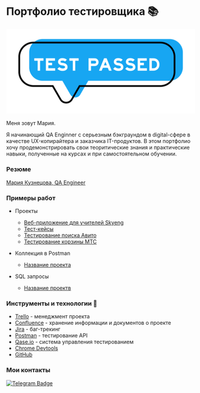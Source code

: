 # Портфолио тестировщика 📚

<div align="center">
<img src="https://github.com/storyofmarmary/storyofmarmary/blob/main/testFolder/202442620_l_normal_none.jpg" />
</div>

Меня зовут Мария. 

Я начинающий QA Enginner с серьезным бэкграундом в digital-сфере в качестве UX-копирайтера и заказчика IT-продуктов. В этом портфолио хочу продемонстрировать свои теоритические знания и практические навыки, полученные на курсах и при самостоятельном обучении.

### Резюме

[Мария Кузнецова, QA Engineer](https://spb.hh.ru/resume/9ebec43fff07e1e3070039ed1f4a7275525258)

### Примеры работ 
- Проекты
  -  [Веб-приложение для учителей Skyeng](https://ссылочку_сюда)
  -  [Тест-кейсы](https://ссылочку_сюда)
  -  [Тестирование поиска Авито](https://ссылочку_сюда)
  -  [Тестирование корзины МТС](https://ссылочку_сюда)

- Коллекция в Postman 
  -  [Название проекта](https://ссылочку_сюда)

- SQL запросы 
  -  [Название проектв](https://ссылочку_сюда)
  

### Инструменты и технологии :wrench:

* [Trello](https://trello.com/pl/tour) - менеджмент проекта
* [Confluence](https://www.atlassian.com/software/confluence) - хранение информации и документов о проекте
* [Jira](https://www.atlassian.com/pl/software/jira) - баг-трекинг
* [Postman](https://www.postman.com/) - тестирование API 
* [Qase.io](https://app.qase.io/) - система управления тестированием 
* [Chrome Devtools](https://developer.chrome.com/docs/devtools/)
* [GitHub](https://github.com/)

### Мои контакты

[![Telegram Badge](https://img.shields.io/badge/-Telegram-0088cc?style=flat-square&logo=Telegram&logoColor=white)](https://t.me/storyofmary)
